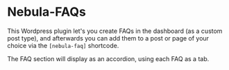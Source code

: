 # Nebula-FAQs

This Wordpress plugin let's you create FAQs in the dashboard (as a custom post type), and afterwards you can add them to a post or page of your choice via the `[nebula-faq]` shortcode.

The FAQ section will display as an accordion, using each FAQ as a tab.
